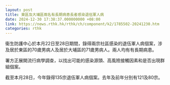 ```yaml
---
layout: post
title: 東區及大埔區兩名有長期病患長者感染退伍軍人病
date: 2024-12-30 17:38:37.000000000 +08:00
link: https://news.rthk.hk/rthk/ch/component/k2/1785502-20241230.htm
categories: rthk
---
```


衞生防護中心於本月22日至28日期間，錄得兩宗社區感染的退伍軍人病個案，涉及居於東區的70歲男病人及居於大埔區的71歲男病人。兩人均有有長期病患。

署方正展開流行病學調查，以找出可能的感染源頭、高風險接觸因素和是否出現群組個案。

截至本月28日，今年錄得135宗退伍軍人病個案。去年及前年分別有121及80宗。
